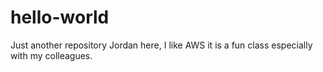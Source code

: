 # hello-world
Just another repository
Jordan here, I like AWS it is a fun class especially with my colleagues. 
